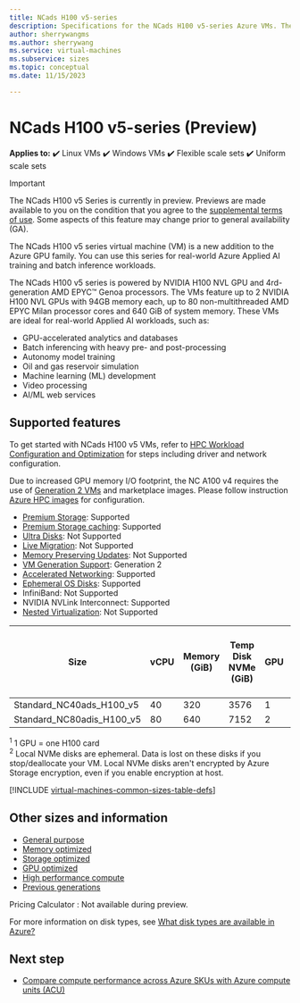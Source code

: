 ```yaml
---
title: NCads H100 v5-series 
description: Specifications for the NCads H100 v5-series Azure VMs. These VMs include Linux, Windows, Flexible scale sets, and uniform scale sets.```
author: sherrywangms
ms.author: sherrywang
ms.service: virtual-machines
ms.subservice: sizes
ms.topic: conceptual
ms.date: 11/15/2023

---
```


#  NCads H100 v5-series  (Preview)

**Applies to:** :heavy_check_mark: Linux VMs :heavy_check_mark: Windows VMs :heavy_check_mark: Flexible scale sets :heavy_check_mark: Uniform scale sets

> [!IMPORTANT]
> The NCads H100 v5 Series is currently in preview. Previews are made available to you on the condition that you agree to the [supplemental terms of use](https://azure.microsoft.com/support/legal/preview-supplemental-terms/). Some aspects of this feature may change prior to general availability (GA). 


The NCads H100 v5 series virtual machine (VM) is a new addition to the Azure GPU family. You can use this series for real-world Azure Applied AI training and batch inference workloads. 

The NCads H100 v5 series is powered by NVIDIA H100 NVL GPU and 4rd-generation AMD EPYC™ Genoa processors.  The VMs feature up to 2 NVIDIA H100 NVL GPUs with 94GB memory each, up to 80 non-multithreaded AMD EPYC Milan processor cores and 640 GiB of system memory. 
These VMs are ideal for real-world Applied AI workloads, such as: 

- GPU-accelerated analytics and databases
- Batch inferencing with heavy pre- and post-processing
- Autonomy model training
- Oil and gas reservoir simulation
- Machine learning (ML) development
- Video processing
- AI/ML web services



## Supported features

To get started with NCads H100 v5 VMs, refer to [HPC Workload Configuration and Optimization](configure.md) for steps including driver and network configuration.

Due to increased GPU memory I/O footprint, the NC A100 v4 requires the use of [Generation 2 VMs](generation-2.md) and marketplace images. Please follow instruction [Azure HPC images](configure.md) for configuration.
 

- [Premium Storage](premium-storage-performance.md): Supported
- [Premium Storage caching](premium-storage-performance.md): Supported
- [Ultra Disks](disks-types.md#ultra-disks): Not Supported
- [Live Migration](maintenance-and-updates.md): Not Supported
- [Memory Preserving Updates](maintenance-and-updates.md): Not Supported
- [VM Generation Support](generation-2.md): Generation 2
- [Accelerated Networking](../virtual-network/create-vm-accelerated-networking-cli.md): Supported
- [Ephemeral OS Disks](ephemeral-os-disks.md): Supported
- InfiniBand: Not Supported
- NVIDIA NVLink Interconnect: Supported
- [Nested Virtualization](/virtualization/hyper-v-on-windows/user-guide/nested-virtualization): Not Supported



| Size | vCPU | Memory (GiB) | Temp Disk  NVMe (GiB) | GPU | GPU Memory (GiB) | Max data disks | Max uncached disk throughput (IOPS / MBps) | Max NICs/network bandwidth (MBps) |
|---|---|---|---|---|---|---|---|---|
| Standard_NC40ads_H100_v5   | 40  | 320 | 3576| 1 | 94  | 12 | 30000/1000 | 2/40,000  |
| Standard_NC80adis_H100_v5   | 80 | 640 | 7152 | 2 | 188 | 24 | 60000/2000 | 4/80,000  | 

<sup>1</sup> 1 GPU = one H100 card <br>
<sup>2</sup> Local NVMe disks are ephemeral. Data is lost on these disks if you stop/deallocate your VM. Local NVMe disks aren't encrypted by Azure Storage encryption, even if you enable encryption at host. <br>


[!INCLUDE [virtual-machines-common-sizes-table-defs](../../includes/virtual-machines-common-sizes-table-defs.md)]

## Other sizes and information

- [General purpose](sizes-general.md)
- [Memory optimized](sizes-memory.md)
- [Storage optimized](sizes-storage.md)
- [GPU optimized](sizes-gpu.md)
- [High performance compute](sizes-hpc.md)
- [Previous generations](sizes-previous-gen.md)

Pricing Calculator : Not available during preview.

For more information on disk types, see [What disk types are available in Azure?](disks-types.md)

## Next step

- [Compare compute performance across Azure SKUs with Azure compute units (ACU)](acu.md)

